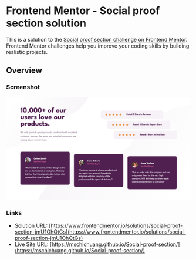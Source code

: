 # Frontend Mentor - Social proof section solution

This is a solution to the [Social proof section challenge on Frontend Mentor](https://www.frontendmentor.io/challenges/social-proof-section-6e0qTv_bA). Frontend Mentor challenges help you improve your coding skills by building realistic projects.

## Overview

### Screenshot

![](./screenshot.png)

### Links

- Solution URL: [https://www.frontendmentor.io/solutions/social-proof-section-jmU1OhQtGs](https://www.frontendmentor.io/solutions/social-proof-section-jmU1OhQtGs)
- Live Site URL: [https://mschichuang.github.io/Social-proof-section/](https://mschichuang.github.io/Social-proof-section/)
